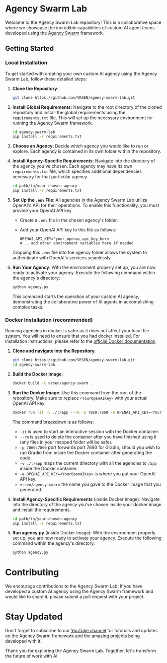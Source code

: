 # Agency Swarm Lab
Welcome to the Agency Swarm Lab repository! This is a collaborative space where we showcase the incredible capabilities of custom AI agent teams developed using the [Agency Swarm](https://github.com/VRSEN/agency-swarm) framework.

## Getting Started 

### Local Installation

To get started with creating your own custom AI agency using the Agency Swarm Lab, follow these detailed steps:

1. **Clone the Repository**:

    ```bash
    git clone https://github.com/VRSEN/agency-swarm-lab.git
    ```

2. **Install Global Requirements**: Navigate to the root directory of the cloned repository and install the global requirements using the `requirements.txt` file. This will set up the necessary environment for running the Agency Swarm framework.

    ```bash
    cd agency-swarm-lab
    pip install -r requirements.txt
    ```

3. **Choose an Agency**: Decide which agency you would like to run or explore. Each agency is contained in its own folder within the repository.

4. **Install Agency-Specific Requirements**: Navigate into the directory of the agency you've chosen. Each agency may have its own `requirements.txt` file, which specifies additional dependencies necessary for that particular agency.

    ```bash
    cd path/to/your-chosen-agency
    pip install -r requirements.txt
    ```

5. **Set Up the `.env` File**: All agencies in the Agency Swarm Lab utilize OpenAI's API for their operations. To enable this functionality, you must provide your OpenAI API key.

    - Create a `.env` file in the chosen agency's folder.
    - Add your OpenAI API key to this file as follows:

        ```
        OPENAI_API_KEY='your_openai_api_key_here'
        # ...add other environment variables here if needed
        ```

    Dropping this `.env` file into the agency folder allows the system to authenticate with OpenAI's services seamlessly.

6. **Run Your Agency**: With the environment properly set up, you are now ready to activate your agency. Execute the following command within the agency's directory:

    ```bash
    python agency.py
    ```

    This command starts the operation of your custom AI agency, demonstrating the collaborative power of AI agents in accomplishing complex tasks.

### Docker Installation (recommended)


Running agencies in docker is safer as it does not affect your local file system. You will need to ensure that you had docker installed. For installation instructions, please refer to the [official Docker documentation](https://docs.docker.com/get-docker/).

1. **Clone and navigate into the Repository**.

    ```bash
    git clone https://github.com/VRSEN/agency-swarm-lab.git
    cd agency-swarm-lab
    ```
   
2. **Build the Docker Image**.

    ```bash
   docker build -t vrsen/agency-swarm .
    ```
   
3. **Run the Docker Image**: Use this command from the root of the repository. Make sure to replace `<YourOpenAIKey>` with your actual OpenAI API key.

    ```bash
    docker run -it -v ./:/app --rm -p 7860:7860 -e OPENAI_API_KEY=<YourOpenAIKey> vrsen/agency-swarm
    ```
   The command breakdown is as follows:

   - `-it` is used to start an interactive session with the Docker container.
   - `--rm` is used to delete the container after you have finished using it (any files in your mapped folder will be safe).
   - `-p 7860:7860` port forwards port 7860 for Gradio, should you wish to run Gradio from inside the Docker container after generating the code.
   - `-v ./:/app` maps the current directory with all the agencies to `/app` inside the Docker container.
   - `-e OPENAI_API_KEY=<YourOpenAIKey>` is where you put your OpenAI API key.
   - `vrsen/agency-swarm` the name you gave to the Docker image that you generated. 
   

4. **Install Agency-Specific Requirements** (inside Docker Image): Navigate into the directory of the agency you've chosen inside your docker image and install the requirements.

    ```bash
    cd path/to/your-chosen-agency
    pip install -r requirements.txt
    ```
   
5. **Run agency.py** (inside Docker Image): With the environment properly set up, you are now ready to activate your agency. Execute the following command within the agency's directory:

    ```bash
    python agency.py
    ```

# Contributing
We encourage contributions to the Agency Swarm Lab! If you have developed a custom AI agency using the Agency Swarm framework and would like to share it, please submit a pull request with your project.

# Stay Updated
Don't forget to subscribe to our [YouTube channel](https://youtube.com/@vrsen?si=l_6znuALa3IOl6ft) for tutorials and updates on the Agency Swarm framework and the amazing projects being developed with it.

Thank you for exploring the Agency Swarm Lab. Together, let's transform the future of work with AI.
